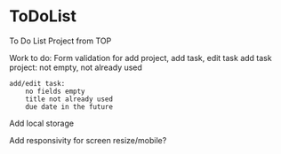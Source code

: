 # ToDoList
To Do List Project from TOP

Work to do:
Form validation for add project, add task, edit task
	add task project:
		not empty, not already used
	
	add/edit task:
		no fields empty
		title not already used
		due date in the future

Add local storage

Add responsivity for screen resize/mobile?